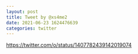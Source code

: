 ```yaml
--- 
layout: post 
title: Tweet by @xs4me2 
date: 2021-06-23 1624476639 
categories: twitter 
--- 
```

https://twitter.com/o/status/1407782439142019074